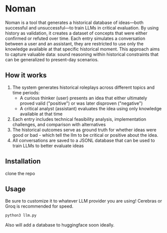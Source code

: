 # Noman

Noman is a tool that generates a historical database of ideas—both successful and unsuccessful—to train LLMs in critical evaluation. By using history as validation, it creates a dataset of concepts that were either confirmed or refuted over time. Each entry simulates a conversation between a user and an assistant, they are restricted to use only the knowledge available at that specific historical moment. This approach aims to capture valuable data: sound reasoning within historical constraints that can be generalized to present-day scenarios.

## How it works

1. The system generates historical roleplays across different topics and time periods:
   - A curious thinker (user) presents an idea that either ultimately proved valid ("positive") or was later disproven ("negative")
   - A critical analyst (assistant) evaluates the idea using only knowledge available at that time
2. Each entry includes technical feasibility analysis, implementation challenges, and comparison with alternatives
3. The historical outcomes serve as ground truth for whether ideas were good or bad - which tell the llm to be critical or positive about the idea.
4. All conversations are saved to a JSONL database that can be used to train LLMs to better evaluate ideas

## Installation

clone the repo

## Usage

Be sure to customize it to whatever LLM provider you are using! Cerebras or Groq is recommended for speed.

```bash 
python3 llm.py
```

Also will add a database to huggingface soon ideally.


